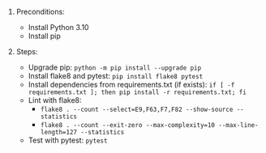1. Preconditions:
   - Install Python 3.10
   - Install pip

2. Steps:
   - Upgrade pip: `python -m pip install --upgrade pip`
   - Install flake8 and pytest: `pip install flake8 pytest`
   - Install dependencies from requirements.txt (if exists): `if [ -f requirements.txt ]; then pip install -r requirements.txt; fi`
   - Lint with flake8:
     - `flake8 . --count --select=E9,F63,F7,F82 --show-source --statistics`
     - `flake8 . --count --exit-zero --max-complexity=10 --max-line-length=127 --statistics`
   - Test with pytest: `pytest`
